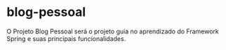 # blog-pessoal
O Projeto Blog Pessoal será o projeto guia no aprendizado do Framework Spring e suas principais funcionalidades. 
